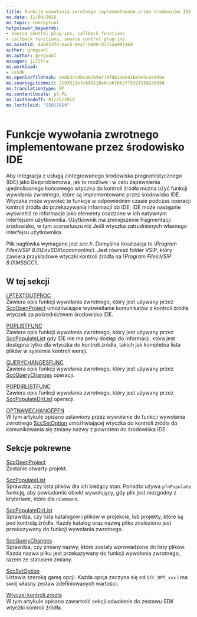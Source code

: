 ```yaml
---
title: Funkcje wywołania zwrotnego implementowane przez środowisko IDE | Dokumentacja firmy Microsoft
ms.date: 11/04/2016
ms.topic: conceptual
helpviewer_keywords:
- source control plug-ins, callback functions
- callback functions, source control plug-ins
ms.assetid: 4a8833f0-6ac0-4ea7-9400-8275aa991468
author: gregvanl
ms.author: gregvanl
manager: jillfra
ms.workload:
- vssdk
ms.openlocfilehash: 8e6b3ccdbca62b9a770fd6146ba1b88e5ca54d9e
ms.sourcegitcommit: 2193323efc608118e0ce6f6b2ff532f158245d56
ms.translationtype: MT
ms.contentlocale: pl-PL
ms.lasthandoff: 01/25/2019
ms.locfileid: "55017659"
---
```

# <a name="callback-functions-implemented-by-the-ide"></a>Funkcje wywołania zwrotnego implementowane przez środowisko IDE
Aby Integracja z usługą zintegrowanego środowiska programistycznego (IDE) jako Bezproblemowa, jak to możliwe i w celu zapewnienia ujednoliconego końcowego wtyczka do kontroli źródła można użyć funkcji wywołania zwrotnego, które są implementowane przez środowisko IDE. Wtyczka może wywołać te funkcje w odpowiednim czasie podczas operacji kontroli źródła do przekazywania informacji do IDE; IDE może następnie wyświetlić te informacje jako elementy osadzone w ich natywnym interfejsem użytkownika. Użytkownik ma zmniejszenie fragmentacji środowisko, w tym scenariuszu niż Jeśli wtyczka zatrudnionych własnego interfejsu użytkownika.  
  
 Plik nagłówka wymagane jest *scc.h*. Domyślna lokalizacja to *\Program Files\VSIP 8.0\EnvSDK\common\inc\\*. Jest również folder VSIP, który zawiera przykładowe wtyczki kontroli źródła na *\Program Files\VSIP 8.0\MSSCCI\\*.  
  
## <a name="in-this-section"></a>W tej sekcji  
 [LPTEXTOUTPROC](../extensibility/lptextoutproc.md)  
 Zawiera opis funkcji wywołania zwrotnego, który jest używany przez [SccOpenProject](../extensibility/sccopenproject-function.md) umożliwiające wyświetlanie komunikatów z kontroli źródła wtyczek za pośrednictwem środowiska IDE.  
  
 [POPLISTFUNC](../extensibility/poplistfunc.md)  
 Zawiera opis funkcji wywołania zwrotnego, który jest używany przez [SccPopulateList](../extensibility/sccpopulatelist-function.md) gdy IDE nie ma pełny dostęp do informacji, która jest dostępna tylko dla wtyczka do kontroli źródła, takich jak kompletna lista plików w systemie kontroli wersji.  
  
 [QUERYCHANGESFUNC](../extensibility/querychangesfunc.md)  
 Zawiera opis funkcji wywołania zwrotnego, który jest używany przez [SccQueryChanges](../extensibility/sccquerychanges-function.md) operacji.  
  
 [POPDIRLISTFUNC](../extensibility/popdirlistfunc.md)  
 Zawiera opis funkcji wywołania zwrotnego, który jest używany przez [SccPopulateDirList](../extensibility/sccpopulatedirlist-function.md) operacji.  
  
 [OPTNAMECHANGEPFN](../extensibility/optnamechangepfn.md)  
 W tym artykule opisano ustawiony przez wywołanie do funkcji wywołania zwrotnego [SccSetOption](../extensibility/sccsetoption-function.md) umożliwiającej wtyczka do kontroli źródła do komunikowania się zmiany nazwy z powrotem do środowiska IDE.  
  
## <a name="related-sections"></a>Sekcje pokrewne  
 [SccOpenProject](../extensibility/sccopenproject-function.md)  
 Zostanie otwarty projekt.  
  
 [SccPopulateList](../extensibility/sccpopulatelist-function.md)  
 Sprawdza, czy lista plików dla ich bieżący stan. Ponadto używa `pfnPopulate` funkcję, aby powiadomić obiekt wywołujący, gdy plik jest niezgodny z kryteriami, które dla `nCommand`.  
  
 [SccPopulateDirList](../extensibility/sccpopulatedirlist-function.md)  
 Sprawdza, czy lista katalogów i plików w projekcie, lub projekty, które są pod kontrolą źródła. Każdy katalog oraz nazwę pliku znaleziono jest przekazywany do funkcji wywołania zwrotnego.  
  
 [SccQueryChanges](../extensibility/sccquerychanges-function.md)  
 Sprawdza, czy zmiany nazwy, które zostały wprowadzone do listy plików. Każda nazwa pliku jest przekazywany do funkcji wywołania zwrotnego, razem ze statusem zmiany.  
  
 [SccSetOption](../extensibility/sccsetoption-function.md)  
 Ustawia szeroką gamę opcji. Każda opcja zaczyna się od `SCC_OPT_xxx` i ma swój własny zestaw zdefiniowanych wartości.  
  
 [Wtyczki kontroli źródła](../extensibility/source-control-plug-ins.md)  
 W tym artykule opisano zawartość sekcji odwołanie do zestawu SDK wtyczki kontroli źródła.
